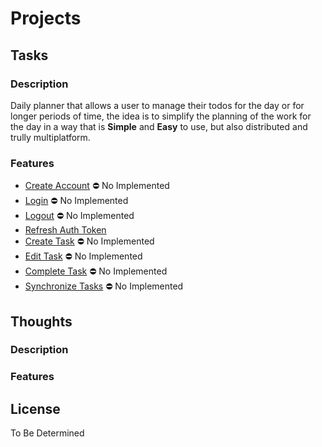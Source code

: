 # Projects

## Tasks

### Description

Daily planner that allows a user to manage their todos for the day or for longer
periods of time, the idea is to simplify the planning of the work for the day
in a way that is **Simple** and **Easy** to use, but also distributed and trully
multiplatform. 

### Features

- [Create Account]() ⛔ No Implemented
- [Login]() ⛔ No Implemented
- [Logout]() ⛔ No Implemented
- [Refresh Auth Token](https://github.com/rodrigorar/lotic/blob/main/wiki/features/refresh_auth_session.md)
- [Create Task]() ⛔ No Implemented
- [Edit Task]() ⛔ No Implemented
- [Complete Task]() ⛔ No Implemented
- [Synchronize Tasks]() ⛔ No Implemented

## Thoughts

### Description

<Simple description of what the project tries to achieve and what problem 
is trying to solve>

### Features

## License

To Be Determined

